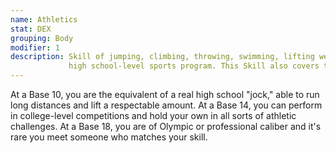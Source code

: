 ```yaml
---
name: Athletics
stat: DEX
grouping: Body
modifier: 1
description: Skill of jumping, climbing, throwing, swimming, lifting weights, etc. It combines the basic elements of any
             high school-level sports program. This Skill also covers thrown weapons.
---
```


At a Base 10, you are the equivalent of a real high
school "jock," able to run long distances and lift a
respectable amount. At a Base 14, you can perform
in college-level competitions and hold your own in all
sorts of athletic challenges. At a Base 18, you are of
Olympic or professional caliber and it's rare you meet
someone who matches your skill.